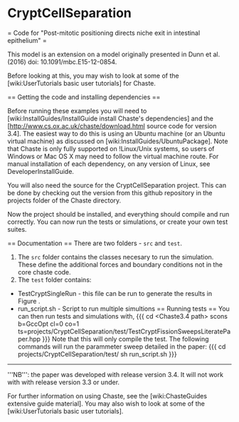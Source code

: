 # CryptCellSeparation
= Code for "Post-mitotic positioning directs niche exit in intestinal epithelium" =

This model is an extension on a model originally presented in Dunn et al. (2016) doi: 10.1091/mbc.E15-12-0854.

Before looking at this, you may wish to look at some of the [wiki:UserTutorials basic user tutorials] for Chaste.


== Getting the code and installing dependencies ==

Before running these examples you will need to [wiki:InstallGuides/InstallGuide install Chaste's dependencies] and the [http://www.cs.ox.ac.uk/chaste/download.html source code for version 3.4].
The easiest way to do this is using an Ubuntu machine (or an Ubuntu virtual machine) as discussed on [wiki:InstallGuides/UbuntuPackage]. 
Note that Chaste is only fully supported on !Linux/Unix systems, so users of Windows or Mac OS X may need to follow the virtual machine route.
For manual installation of each dependency, on any version of Linux, see DeveloperInstallGuide.

You will also need the source for the CryptCellSeparation project.  This can be done by checking out the version from this github repository
in the projects folder of the Chaste directory.

Now the project should be installed, and everything should compile and run correctly. 
You can now run the tests or simulations, or create your own test suites.

== Documentation ==
There are two folders - `src` and `test`.
 1. The `src` folder contains the classes necesary to run the simulation. These define the additional forces and boundary conditions not in the core chaste code.
 2. The `test` folder contains:
  * TestCryptSingleRun - this file can be run to generate the results in Figure .
  * run_script.sh - Script to run multiple simultions
 == Running tests ==
You can then run tests and simulations with,
{{{
cd <Chaste3.4 path>
scons b=GccOpt cl=0 co=1 ts=projects/CryptCellSeparation/test/TestCryptFissionSweepsLiteratePaper.hpp
}}}
Note that this will only compile the test. The following commands will run the parammeter sweep detailed in the paper:
{{{
cd projects/CryptCellSeparation/test/
sh run_script.sh
}}}
----
'''NB''': the paper was developed with release version 3.4. It will not work with with release version 3.3 or under.

For further information on using Chaste, see the [wiki:ChasteGuides extensive guide material].
You may also wish to look at some of the [wiki:UserTutorials basic user tutorials].
